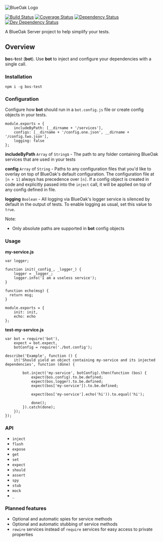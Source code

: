 ![BlueOak Logo](https://github.com/BlueOakJS/blueoak-server/wiki/images/blueoak.png)

[![Build Status](https://travis-ci.org/gconsidine/bos-test.svg?branch=master)](https://travis-ci.org/gconsidine/bos-test)
[![Coverage Status](https://coveralls.io/repos/github/gconsidine/bos-test/badge.svg?branch=master)](https://coveralls.io/github/gconsidine/bos-test?branch=master)
[![Dependency Status](https://david-dm.org/gconsidine/bos-test.svg)](https://david-dm.org/gconsidine/bos-test)
[![Dev Dependency Status](https://david-dm.org/gconsidine/bos-test/dev-status.svg)](https://david-dm.org/gconsidine/bos-test#info=devDependencies)

A BlueOak Server project to help simplify your tests.

## Overview

**bo**s-**t**est (**bot**). Use **bot** to inject and configure your dependencies with a single call.

### Installation

`npm i -g bos-test`

### Configuration

Configure how **bot** should run in a `bot.config.js` file or create config objects in your tests.


```
module.exports = {
    includeByPath: [__dirname + '/services'],
    configs: [__dirname + '/config.one.json', __dirname + '/config.two.json'],
    logging: false
};
```

**includeByPath** `Array` of `String`s - The path to any folder containing BlueOak services that are used in your tests


**config** `Array` of `String` - Paths to any configuration files that you\'d like to overlay on top of BlueOak's 
default configuration. The configuration file at `[n + 1]` always has precedence over `[n]`. If a config object 
is created in code and explicitly passed into the `inject` call, it will be applied on top of any config defined 
in file.

**logging** `Boolean` - All logging via BlueOak's logger service is silenced by default in the output of tests. To 
enable logging as usual, set this value to `true`.

Note:

  * Only absolute paths are supported in **bot** config objects

### Usage


**my-service.js**

```
var logger;

function init(_config_, _logger_) {
    logger = _logger_;      
    logger.info('I am a useless service');
}

function echo(msg) {
  return msg;
}

module.exports = {
    init: init,
    echo: echo
};
```

**test-my-service.js**
```
var bot = require('bot'),
    expect = bot.expect,
    botConfig = require('./bot.config');

describe('Example', function () {
    it('Should yield an object containing my-service and its injected dependencies', function (done) {

        bot.inject('my-service', botConfig).then(function (bos) {
            expect(bos.config).to.be.defined;
            expect(bos.logger).to.be.defined;
            expect(bos['my-service']).to.be.defined;

            expect(bos['my-service'].echo('hi')).to.equal('hi');

            done();
        }).catch(done);
    });
});
```

### API

  * `inject`
  * `flush`
  * `expose`
  * `get`
  * `set`
  * `expect`
  * `should`
  * `assert`
  * `spy`
  * `stub`
  * `mock`
  * `_`

### Planned features

  * Optional and automatic spies for service methods
  * Optional and automatic stubbing of service methods
  * `rewire` services instead of `require` services for easy access to private properties

